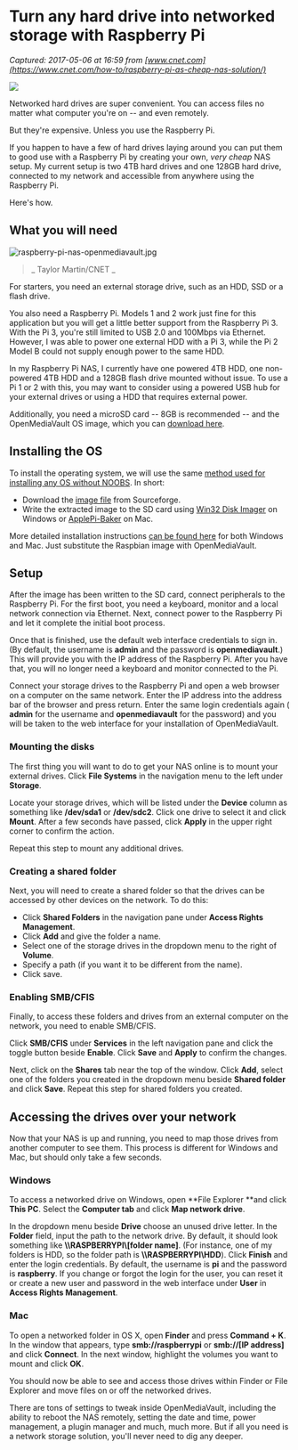 # Turn any hard drive into networked storage with Raspberry Pi

_Captured: 2017-05-06 at 16:59 from [www.cnet.com](https://www.cnet.com/how-to/raspberry-pi-as-cheap-nas-solution/)_

![](https://cnet2.cbsistatic.com/img/QWL1iNojRBKh1ccQbGzK73UgZMM=/1600x900/2016/08/23/d3312f67-ba78-4e2b-97a7-84325e66b934/raspberry-pi-nas.jpg)

Networked hard drives are super convenient. You can access files no matter what computer you're on -- and even remotely.

But they're expensive. Unless you use the Raspberry Pi.

If you happen to have a few of hard drives laying around you can put them to good use with a Raspberry Pi by creating your own, _very cheap_ NAS setup. My current setup is two 4TB hard drives and one 128GB hard drive, connected to my network and accessible from anywhere using the Raspberry Pi.

Here's how.

## What you will need 

![raspberry-pi-nas-openmediavault.jpg](https://cnet4.cbsistatic.com/img/NRep3SsYslMTC3KkNJC9Dkd_YCU=/2016/08/23/90868c1d-f0b2-4c2d-b8d1-9da2503b0816/raspberry-pi-nas-openmediavault.jpg)

> _ Taylor Martin/CNET _

For starters, you need an external storage drive, such as an HDD, SSD or a flash drive.

You also need a Raspberry Pi. Models 1 and 2 work just fine for this application but you will get a little better support from the Raspberry Pi 3. With the Pi 3, you're still limited to USB 2.0 and 100Mbps via Ethernet. However, I was able to power one external HDD with a Pi 3, while the Pi 2 Model B could not supply enough power to the same HDD.

In my Raspberry Pi NAS, I currently have one powered 4TB HDD, one non-powered 4TB HDD and a 128GB flash drive mounted without issue. To use a Pi 1 or 2 with this, you may want to consider using a powered USB hub for your external drives or using a HDD that requires external power.

Additionally, you need a microSD card -- 8GB is recommended -- and the OpenMediaVault OS image, which you can [download here](https://sourceforge.net/projects/openmediavault/files/Raspberry%20Pi%20images/).

## Installing the OS 

To install the operating system, we will use the same [method used for installing any OS without NOOBS](https://www.cnet.com/how-to/install-raspbian-on-a-raspberry-pi-without-noobs/). In short:

  * Download the [image file](https://sourceforge.net/projects/openmediavault/files/Raspberry%20Pi%20images/) from Sourceforge.
  * Write the extracted image to the SD card using [Win32 Disk Imager](https://sourceforge.net/projects/win32diskimager/) on Windows or [ApplePi-Baker](http://www.tweaking4all.com/news/applepi-baker-v1-9-4-update-macos-sierra-beta-2/) on Mac.

More detailed installation instructions [can be found here](https://www.cnet.com/how-to/install-raspbian-on-a-raspberry-pi-without-noobs/) for both Windows and Mac. Just substitute the Raspbian image with OpenMediaVault.

## Setup 

After the image has been written to the SD card, connect peripherals to the Raspberry Pi. For the first boot, you need a keyboard, monitor and a local network connection via Ethernet. Next, connect power to the Raspberry Pi and let it complete the initial boot process.

Once that is finished, use the default web interface credentials to sign in. (By default, the username is **admin** and the password is **openmediavault**.) This will provide you with the IP address of the Raspberry Pi. After you have that, you will no longer need a keyboard and monitor connected to the Pi.

Connect your storage drives to the Raspberry Pi and open a web browser on a computer on the same network. Enter the IP address into the address bar of the browser and press return. Enter the same login credentials again ( **admin** for the username and **openmediavault** for the password) and you will be taken to the web interface for your installation of OpenMediaVault.

### Mounting the disks 

The first thing you will want to do to get your NAS online is to mount your external drives. Click **File Systems** in the navigation menu to the left under **Storage**.

Locate your storage drives, which will be listed under the **Device** column as something like **/dev/sda1** or **/dev/sdc2**. Click one drive to select it and click **Mount**. After a few seconds have passed, click **Apply** in the upper right corner to confirm the action.

Repeat this step to mount any additional drives.

### Creating a shared folder 

Next, you will need to create a shared folder so that the drives can be accessed by other devices on the network. To do this:

  * Click **Shared Folders** in the navigation pane under **Access Rights Management**.
  * Click **Add** and give the folder a name.
  * Select one of the storage drives in the dropdown menu to the right of **Volume**.
  * Specify a path (if you want it to be different from the name).
  * Click save.

### Enabling SMB/CFIS 

Finally, to access these folders and drives from an external computer on the network, you need to enable SMB/CFIS.

Click **SMB/CFIS** under **Services** in the left navigation pane and click the toggle button beside **Enable**. Click **Save** and **Apply** to confirm the changes.

Next, click on the **Shares** tab near the top of the window. Click **Add**, select one of the folders you created in the dropdown menu beside **Shared folder** and click **Save**. Repeat this step for shared folders you created.

## Accessing the drives over your network 

Now that your NAS is up and running, you need to map those drives from another computer to see them. This process is different for Windows and Mac, but should only take a few seconds.

### Windows 

To access a networked drive on Windows, open **File Explorer **and click **This PC**. Select the **Computer tab** and click **Map network drive**.

In the dropdown menu beside **Drive** choose an unused drive letter. In the **Folder** field, input the path to the network drive. By default, it should look something like **\\\RASPBERRYPI\\[folder name]**. (For instance, one of my folders is HDD, so the folder path is **\\\RASPBERRYPI\HDD**). Click **Finish** and enter the login credentials. By default, the username is **pi** and the password is **raspberry**. If you change or forgot the login for the user, you can reset it or create a new user and password in the web interface under **User** in **Access Rights Management**.

### Mac 

To open a networked folder in OS X, open **Finder** and press **Command + K**. In the window that appears, type **smb://raspberrypi** or **smb://[IP address]** and click **Connect**. In the next window, highlight the volumes you want to mount and click **OK**.

You should now be able to see and access those drives within Finder or File Explorer and move files on or off the networked drives.

There are tons of settings to tweak inside OpenMediaVault, including the ability to reboot the NAS remotely, setting the date and time, power management, a plugin manager and much, much more. But if all you need is a network storage solution, you'll never need to dig any deeper.
